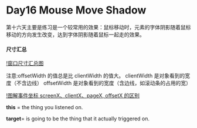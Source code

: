 # Day16 Mouse Move Shadow

第十六天主要是练习是一个较常用的效果：鼠标移动时，元素的字体阴影随着鼠标移动的方向发生改变，达到字体阴影随着鼠标一起走的效果。

#### 尺寸汇总

[!窗口尺寸汇总图](https://pic002.cnblogs.com/images/2012/277239/2012092121330354.jpg)

注意:offsetWidth 的值总是比 clientWidth 的值大。
clientWidth 是对象看到的宽度（不含边线）
offsetWidth 是对象看到的宽度（含边线，如滚动条的占用的宽）

[!图解事件坐标 screenX、clientX、pageX, offsetX 的区别](https://img-blog.csdnimg.cn/20181130130831353.jpg)

<b>this</b> = the thing you listened on.

<b>target</b>= is going to be the thing that it actually triggered on.
